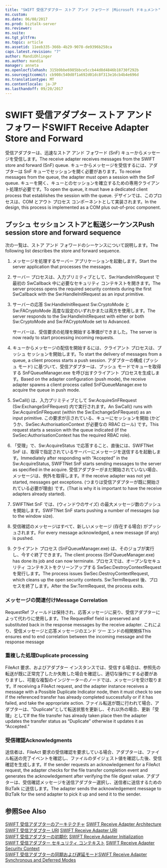 ```yaml
---
title: "SWIFT 受信アダプター ストア アンド フォワード |Microsoft ドキュメント"
ms.custom: 
ms.date: 06/08/2017
ms.prod: biztalk-server
ms.reviewer: 
ms.suite: 
ms.tgt_pltfrm: 
ms.topic: article
ms.assetid: 11eeb335-366b-4b29-9078-de9396b258ca
caps.latest.revision: "7"
author: MandiOhlinger
ms.author: mandia
manager: anneta
ms.openlocfilehash: 315b9bbe6985bbce5ccb44d8d4846b18730f292b
ms.sourcegitcommit: cb908c540d8f1a692d01dc8f313e16cb4b4e696d
ms.translationtype: MT
ms.contentlocale: ja-JP
ms.lasthandoff: 09/20/2017
---
```

# <a name="swift-receive-adapter-store-and-forward"></a><span data-ttu-id="3d098-102">SWIFT 受信アダプター ストア アンド フォワード</span><span class="sxs-lookup"><span data-stu-id="3d098-102">SWIFT Receive Adapter Store and Forward</span></span>
<span data-ttu-id="3d098-103">受信アダプターは、迅速なストア アンド フォワード (SnF) キューからメッセージを受信します。</span><span class="sxs-lookup"><span data-stu-id="3d098-103">The receive adapter receives messages from the SWIFT store and forward (SnF) queue.</span></span> <span data-ttu-id="3d098-104">キューからメッセージを受信するには、アダプターは SnF キューでセッションを開く必要があります。</span><span class="sxs-lookup"><span data-stu-id="3d098-104">To receive messages from the queue, the adapter must open a session with the SnF queue.</span></span> <span data-ttu-id="3d098-105">キューを開く、キューとのセッションを確立するための専用クライアント処理が必要です。</span><span class="sxs-lookup"><span data-stu-id="3d098-105">To open the queue, it must have a dedicated client process that establishes the session with the queue.</span></span> <span data-ttu-id="3d098-106">デザインでは、このプロセスは、COM とアウト プロセス コンポーネントとして実装されます。</span><span class="sxs-lookup"><span data-stu-id="3d098-106">In the design, this process is implemented as a COM plus out-of-proc component.</span></span>  
  
## <a name="push-session-store-and-forward-sequence"></a><span data-ttu-id="3d098-107">プッシュ セッション ストアと転送シーケンス</span><span class="sxs-lookup"><span data-stu-id="3d098-107">Push session store and forward sequence</span></span>  
 <span data-ttu-id="3d098-108">次の一覧は、ストア アンド フォワードのシーケンスについて説明します。</span><span class="sxs-lookup"><span data-stu-id="3d098-108">The following list describes the store and forward sequence.</span></span>  
  
1.  <span data-ttu-id="3d098-109">メッセージを処理するサーバー アプリケーションを起動します。</span><span class="sxs-lookup"><span data-stu-id="3d098-109">Start the server application that processes the messages.</span></span>  
  
2.  <span data-ttu-id="3d098-110">サーバー プロセスは、入力プリミティブとして、Sw:HandleInitRequest で最初の SwCallback 中に必要なセキュリティ コンテキストを開きます。</span><span class="sxs-lookup"><span data-stu-id="3d098-110">The server process opens the required security contexts during the first SwCallback with the Sw:HandleInitRequest as an input primitive.</span></span>  
  
3.  <span data-ttu-id="3d098-111">サーバーの応答 Sw:HandleInitRequest Sw:CryptoMode と Sw:FACryptoMode 高度な設定のいずれかまたは両方を使用します。</span><span class="sxs-lookup"><span data-stu-id="3d098-111">The server responds to the Sw:HandleInitRequest with either or both Sw:CryptoMode and Sw:FACryptoMode set to Advanced.</span></span>  
  
     <span data-ttu-id="3d098-112">サーバーは、受信要求の処理を開始する準備ができました。</span><span class="sxs-lookup"><span data-stu-id="3d098-112">The server is now ready to start processing incoming requests.</span></span>  
  
4.  <span data-ttu-id="3d098-113">キューからメッセージの配信を開始するには、クライアント プロセスは、プッシュ セッションを開始します。</span><span class="sxs-lookup"><span data-stu-id="3d098-113">To start the delivery of messages from a queue, a client process starts a push session.</span></span> <span data-ttu-id="3d098-114">アダプターの構成 (プッシュ モード) に基づいて、受信アダプターは、プッシュ モードでキューを取得する SnFQueueManager.exe を呼び出すクライアント プロセスを生成します。</span><span class="sxs-lookup"><span data-stu-id="3d098-114">Based on the adapter configuration (push mode), the receive adapter spawns a client process called SnFQueueManager.exe to acquire the queue in push mode.</span></span>  
  
5.  <span data-ttu-id="3d098-115">SwCall() は、入力プリミティブとして Sw:AcquireSnFRequest (Sw:ExchangeSnFRequest) 内で実行されます。</span><span class="sxs-lookup"><span data-stu-id="3d098-115">An SwCall() runs with Sw:AcquireSnFRequest (within the Sw:ExchangeSnFRequest) as an input primitive.</span></span> <span data-ttu-id="3d098-116">この要求が示されている、キューにセッションを開始 (かどうか、SwSec:AuthorisationContext が必要なの RBAC ロール) です。</span><span class="sxs-lookup"><span data-stu-id="3d098-116">This request starts a session with the queue indicated (if the SwSec:AuthorisationContext has the required RBAC role).</span></span>  
  
6.  <span data-ttu-id="3d098-117">「受理」で、Sw:AcquireStatus で応答すること、直後には、SWIFTNet SnF は、取得で指定されているサーバーにメッセージを送信するを起動します。</span><span class="sxs-lookup"><span data-stu-id="3d098-117">Immediately after responding with “Accepted” in the Sw:AcquireStatus, SWIFTNet SnF starts sending messages to the server as specified in the acquire.</span></span> <span data-ttu-id="3d098-118">受信アダプターがまだ開始されていない場合、メッセージは、例外を取得します。</span><span class="sxs-lookup"><span data-stu-id="3d098-118">If the receive adapter was not yet started, messages get exceptions.</span></span> <span data-ttu-id="3d098-119">(つまりは受信アダプターが既に開始されている必要が理由) です。</span><span class="sxs-lookup"><span data-stu-id="3d098-119">(That is why it is important to have the receive adapters already started).</span></span>  
  
7.  <span data-ttu-id="3d098-120">SWIFTNet SnF では、(ウィンドウのサイズ) の最大メッセージ数のプッシュを開始します。</span><span class="sxs-lookup"><span data-stu-id="3d098-120">SWIFTNet SnF starts pushing a number of messages (up to the window size).</span></span>  
  
8.  <span data-ttu-id="3d098-121">受信確認のメッセージはすべて、新しいメッセージ (存在する場合) がプッシュされます。</span><span class="sxs-lookup"><span data-stu-id="3d098-121">For every message acknowledged, a new message (if any) is pushed.</span></span>  
  
9. <span data-ttu-id="3d098-122">クライアント プロセス (SnFQueueManager.exe) は、そのジョブが実行し、今すぐ終了できます。</span><span class="sxs-lookup"><span data-stu-id="3d098-122">The client process (SnFQueueManager.exe) has done its job and can now terminate.</span></span> <span data-ttu-id="3d098-123">プロセスでは、オープンなセキュリティ コンテキストをクリーンアップする SwSec:DestroyContextRequest を発行します。</span><span class="sxs-lookup"><span data-stu-id="3d098-123">The process issues SwSec:DestroyContextRequest, which cleans up the open security contexts.</span></span> <span data-ttu-id="3d098-124">Sw:TermRequest 後、プロセスを終了します。</span><span class="sxs-lookup"><span data-stu-id="3d098-124">After the Sw:TermRequest, the process exits.</span></span>  
  
### <a name="message-correlation"></a><span data-ttu-id="3d098-125">メッセージの関連付け</span><span class="sxs-lookup"><span data-stu-id="3d098-125">Message Correlation</span></span>  
 <span data-ttu-id="3d098-126">RequestRef フィールドは保持され、応答メッセージに戻り、受信アダプターによって代わりに使用します。</span><span class="sxs-lookup"><span data-stu-id="3d098-126">The RequestRef field is preserved and substituted back in the response messages by the receive adapter.</span></span> <span data-ttu-id="3d098-127">これにより、受信メッセージと応答メッセージのエンド ツー エンドの相関関係</span><span class="sxs-lookup"><span data-stu-id="3d098-127">This ensures end to end correlation between the incoming message and the response message</span></span>  
  
### <a name="duplicate-processing"></a><span data-ttu-id="3d098-128">重複した処理</span><span class="sxs-lookup"><span data-stu-id="3d098-128">Duplicate processing</span></span>  
 <span data-ttu-id="3d098-129">FileAct 要求、およびアダプター インスタンスでは、受信する場合は、参照先の転送が既に正常完了したか失敗した場合を確認し、適切な操作にする必要がありますし、可能な複製のインジケーターのノードでは、メッセージを受け取ります。</span><span class="sxs-lookup"><span data-stu-id="3d098-129">If receiving a FileAct request, and the adapter instance receives a message with a Possible Duplicate Indicator node, then it must check to see if the referenced transfer has already completed successfully or if it has failed, and take the appropriate action.</span></span> <span data-ttu-id="3d098-130">ファイル転送が既に行われて場合、アダプターは、"Duplicate"として転送状態を更新し、それ以外の場合、更新「受理」として</span><span class="sxs-lookup"><span data-stu-id="3d098-130">If the file transfer has already taken place then the adapter updates the transfer status as “Duplicate” otherwise it updates it as “Accepted.”</span></span>  
  
### <a name="acknowledgments"></a><span data-ttu-id="3d098-131">受信確認</span><span class="sxs-lookup"><span data-stu-id="3d098-131">Acknowledgments</span></span>  
 <span data-ttu-id="3d098-132">送信者は、FileAct 要求の受信確認を要求している場合、アダプターは、ファイル転送の完了イベントを確認し、ファイルのダイジェスト値を確認した後、受信確認を生成します。</span><span class="sxs-lookup"><span data-stu-id="3d098-132">If the sender requests an acknowledgement for a FileAct request, the adapter checks for the file transfer completion event and generates the acknowledgement after verifying the file digest value.</span></span> <span data-ttu-id="3d098-133">アダプターは、受信確認メッセージを送信アダプター選択し、送信者に送信するための BizTalk に送信します。</span><span class="sxs-lookup"><span data-stu-id="3d098-133">The adapter sends the acknowledgement message to BizTalk for the send adapter to pick it up and send it to the sender.</span></span>  
  
## <a name="see-also"></a><span data-ttu-id="3d098-134">参照</span><span class="sxs-lookup"><span data-stu-id="3d098-134">See Also</span></span>  
 <span data-ttu-id="3d098-135">[SWIFT 受信アダプターのアーキテクチャ](../../adapters-and-accelerators/fileact-interact/swift-receive-adapter-architecture.md) </span><span class="sxs-lookup"><span data-stu-id="3d098-135">[SWIFT Receive Adapter Architecture](../../adapters-and-accelerators/fileact-interact/swift-receive-adapter-architecture.md) </span></span>  
 <span data-ttu-id="3d098-136">[SWIFT 受信アダプター URI](../../adapters-and-accelerators/fileact-interact/swift-receive-adapter-uri.md) </span><span class="sxs-lookup"><span data-stu-id="3d098-136">[SWIFT Receive Adapter URI](../../adapters-and-accelerators/fileact-interact/swift-receive-adapter-uri.md) </span></span>  
 <span data-ttu-id="3d098-137">[SWIFT 受信アダプターの初期化](../../adapters-and-accelerators/fileact-interact/swift-receive-adapter-initialization.md) </span><span class="sxs-lookup"><span data-stu-id="3d098-137">[SWIFT Receive Adapter Initialization](../../adapters-and-accelerators/fileact-interact/swift-receive-adapter-initialization.md) </span></span>  
 <span data-ttu-id="3d098-138">[SWIFT 受信アダプター セキュリティ コンテキスト](../../adapters-and-accelerators/fileact-interact/swift-receive-adapter-security-context.md) </span><span class="sxs-lookup"><span data-stu-id="3d098-138">[SWIFT Receive Adapter Security Context](../../adapters-and-accelerators/fileact-interact/swift-receive-adapter-security-context.md) </span></span>  
 [<span data-ttu-id="3d098-139">SWIFT 受信アダプターの同期および遅延モード</span><span class="sxs-lookup"><span data-stu-id="3d098-139">SWIFT Receive Adapter Synchronous and Deferred Modes</span></span>](../../adapters-and-accelerators/fileact-interact/swift-receive-adapter-synchronous-and-deferred-modes.md)